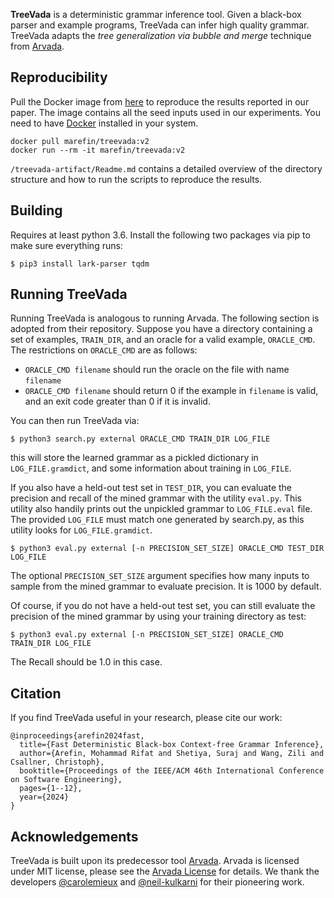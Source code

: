 **TreeVada** is a deterministic grammar inference tool. Given a black-box parser and example programs, TreeVada can infer high quality grammar. TreeVada adapts the *tree generalization via bubble and merge* technique from [Arvada](https://github.com/neil-kulkarni/arvada). 

## Reproducibility
Pull the Docker image from [here](https://hub.docker.com/r/marefin/treevada) to reproduce the results reported in our paper. The image contains all the seed inputs used in our experiments. You need to have [Docker](https://docs.docker.com/engine/install/) installed in your system. 
```
docker pull marefin/treevada:v2
docker run --rm -it marefin/treevada:v2
```
`/treevada-artifact/Readme.md` contains a detailed overview of the directory structure and how to run the scripts to reproduce the results.

## Building

Requires at least python 3.6. Install the following two packages via pip to make sure everything runs:
```
$ pip3 install lark-parser tqdm
```

## Running TreeVada

Running TreeVada is analogous to running Arvada. The following section is adopted from their repository. Suppose you have a directory containing a set of examples, `TRAIN_DIR`, and an oracle for a valid example, `ORACLE_CMD`. The restrictions on `ORACLE_CMD` are as follows:

- `ORACLE_CMD filename` should run the oracle on the file with name `filename`
- `ORACLE_CMD filename` should return 0 if the example in `filename` is valid, and an exit code greater than 0 if it is invalid. 

You can then run TreeVada via:
```
$ python3 search.py external ORACLE_CMD TRAIN_DIR LOG_FILE
```
this will store the learned grammar as a pickled dictionary in `LOG_FILE.gramdict`, and some information about training in `LOG_FILE`.

If you also have a held-out test set in `TEST_DIR`, you can evaluate the precision and recall of the mined grammar with the utility `eval.py`. This utility also handily prints out the unpickled grammar to `LOG_FILE.eval` file. The provided `LOG_FILE` must match one generated by search.py, as this utility looks for `LOG_FILE.gramdict`. 
```
$ python3 eval.py external [-n PRECISION_SET_SIZE] ORACLE_CMD TEST_DIR LOG_FILE
```
The optional `PRECISION_SET_SIZE` argument specifies how many inputs to sample from the mined grammar to evaluate precision. It is 1000 by default.

Of course, if you do not have a held-out test set, you can still evaluate the precision of the mined grammar by using your training directory as test:
```
$ python3 eval.py external [-n PRECISION_SET_SIZE] ORACLE_CMD TRAIN_DIR LOG_FILE
```
The Recall should be 1.0 in this case.

## Citation

If you find TreeVada useful in your research, please cite our work:
```
@inproceedings{arefin2024fast,
  title={Fast Deterministic Black-box Context-free Grammar Inference},
  author={Arefin, Mohammad Rifat and Shetiya, Suraj and Wang, Zili and Csallner, Christoph},
  booktitle={Proceedings of the IEEE/ACM 46th International Conference on Software Engineering},
  pages={1--12},
  year={2024}
}
```

## Acknowledgements

TreeVada is built upon its predecessor tool [Arvada](https://github.com/neil-kulkarni/arvada). Arvada is licensed under MIT license, please see the [Arvada License](https://github.com/neil-kulkarni/arvada/blob/master/LICENSE) for details. We thank the  developers [@carolemieux](https://github.com/carolemieux) and [@neil-kulkarni](https://github.com/neil-kulkarni) for their pioneering work.

<!-- ## Reproducing the Ablation Studies

Switch to the specific branch for a particular study

| Description      | Branch |
| :---        |    ----:   |
| Arvada replication (without parser timeout)      | ``replication``       |
| Deterministic version of Arvada   | `deterministic-replication`|
| Re-apply learned rules   | `reapply-deterministic` |
| Initial bracket-based trees   | `tree-all-bubble` |
| No partial merge   | `reapply-tree` | -->




